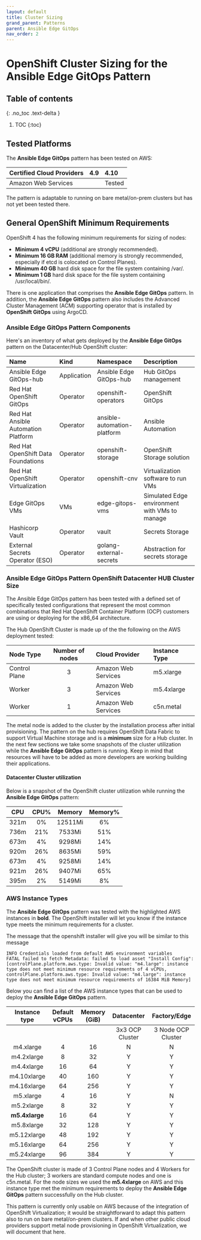```yaml
---
layout: default
title: Cluster Sizing
grand_parent: Patterns
parent: Ansible Edge GitOps
nav_order: 2
---
```

# OpenShift Cluster Sizing for the Ansible Edge GitOps Pattern

## Table of contents

{: .no_toc .text-delta }

1. TOC
{:toc}

## Tested Platforms

The **Ansible Edge GitOps** pattern has been tested on AWS:

| **Certified Cloud Providers** | 4.9 | 4.10 |
| :---- | :---- | :----
| Amazon Web Services | | Tested

The pattern is adaptable to running on bare metal/on-prem clusters but has not yet been tested there.

## General OpenShift Minimum Requirements

OpenShift 4 has the following minimum requirements for sizing of nodes:

* **Minimum 4 vCPU** (additional are strongly recommended).
* **Minimum 16 GB RAM** (additional memory is strongly recommended, especially if etcd is colocated on Control Planes).
* **Minimum 40 GB** hard disk space for the file system containing /var/.
* **Minimum 1 GB** hard disk space for the file system containing /usr/local/bin/.

There is one application that comprises the **Ansible Edge GitOps** pattern.  In addition, the **Ansible Edge GitOps** pattern also includes the Advanced Cluster Management (ACM) supporting operator that is installed by **OpenShift GitOps** using ArgoCD.

### **Ansible Edge GitOps** Pattern Components

Here's an inventory of what gets deployed by the **Ansible Edge GitOps** pattern on the Datacenter/Hub OpenShift cluster:

| Name | Kind | Namespace | Description
| :---- | :---- | :---- | :----
| Ansible Edge GitOps-hub | Application | Ansible Edge GitOps-hub | Hub GitOps management
| Red Hat OpenShift GitOps | Operator | openshift-operators | OpenShift GitOps
| Red Hat Ansible Automation Platform | Operator | ansible-automation-platform | Ansible Automation
| Red Hat OpenShift Data Foundations | Operator | openshift-storage | OpenShift Storage solution
| Red Hat OpenShift Virtualization | Operator | openshift-cnv | Virtualization software to run VMs
| Edge GitOps VMs | VMs | edge-gitops-vms | Simulated Edge environment with VMs to manage
| Hashicorp Vault | Operator | vault | Secrets Storage
| External Secrets Operator (ESO) | Operator | golang-external-secrets | Abstraction for secrets storage

### Ansible Edge GitOps Pattern OpenShift Datacenter HUB Cluster Size

The Ansible Edge GitOps pattern has been tested with a defined set of specifically tested configurations that represent the most common combinations that Red Hat OpenShift Container Platform (OCP) customers are using or deploying for the x86_64 architecture.

The Hub OpenShift Cluster is made up of the the following on the AWS deployment tested:

| Node Type | Number of nodes | Cloud Provider | Instance Type
| :---- | :----: | :---- | :----
| Control Plane | 3 | Amazon Web Services | m5.xlarge
| Worker | 3 | Amazon Web Services | m5.4xlarge
| Worker | 1 | Amazon Web Services | c5n.metal

The metal node is added to the cluster by the installation process after initial provisioning. The pattern on the hub requires OpenShift Data Fabric to support Virtual Machine storage and is a **minimum** size for a Hub cluster.  In the next few sections we take some snapshots of the cluster utilization while the **Ansible Edge GitOps** pattern is running.  Keep in mind that resources will have to be added as more developers are working building their applications.

#### Datacenter Cluster utilization

Below is a snapshot of the OpenShift cluster utilization while running the **Ansible Edge GitOps** pattern:

| CPU    | CPU%    | Memory | Memory%
| :----: | :-----: | :----: | :----:
321m |   0%  |   12511Mi  |       6%
736m |       21%  |  7533Mi  |        51%
673m |       4%   |  9298Mi  |        14%
920m |       26%  |  8635Mi  |        59%
673m |       4%   |  9258Mi  |        14%
921m |       26%  |  9407Mi  |        65%
395m |        2%  |   5149Mi |         8%

### AWS Instance Types

The **Ansible Edge GitOps** pattern was tested with the highlighted AWS instances in **bold**.   The OpenShift installer will let you know if the instance type meets the minimum requirements for a cluster.

The message that the openshift installer will give you will be similar to this message

```text
INFO Credentials loaded from default AWS environment variables
FATAL failed to fetch Metadata: failed to load asset "Install Config": [controlPlane.platform.aws.type: Invalid value: "m4.large": instance type does not meet minimum resource requirements of 4 vCPUs, controlPlane.platform.aws.type: Invalid value: "m4.large": instance type does not meet minimum resource requirements of 16384 MiB Memory]
```

Below you can find a list of the AWS instance types that can be used to deploy the **Ansible Edge GitOps** pattern.

| Instance type | Default vCPUs | Memory (GiB) | Datacenter | Factory/Edge
| :------: | :-----: | :-----: | :----: | :----:
| | | | 3x3 OCP Cluster | 3 Node OCP Cluster
| m4.xlarge   | 4  | 16 | N | N
| m4.2xlarge  | 8  | 32 | Y | Y
| m4.4xlarge  | 16 | 64 | Y | Y
| m4.10xlarge | 40 | 160 | Y | Y
| m4.16xlarge | 64 | 256 | Y | Y
| m5.xlarge   | 4  | 16 | Y | N
| m5.2xlarge  | 8  | 32 | Y | Y
| **m5.4xlarge**  | 16 | 64 | Y | Y
| m5.8xlarge  | 32 | 128 | Y | Y
| m5.12xlarge | 48 | 192 | Y | Y
| m5.16xlarge | 64 | 256 | Y | Y
| m5.24xlarge | 96 | 384 | Y | Y

The OpenShift cluster is made of 3 Control Plane nodes and 4 Workers for the Hub cluster; 3 workers are standard compute nodes and one is c5n.metal.  For the node sizes we used the **m5.4xlarge** on AWS and this instance type met the minimum requirements to deploy the **Ansible Edge GitOps** pattern successfully on the Hub cluster.

This pattern is currently only usable on AWS because of the integration of OpenShift Virtualization; it would be straightforward to adapt this pattern also to run on bare metal/on-prem clusters. If and when other public cloud providers support metal node provisioning in OpenShift Virtualization, we will document that here.
